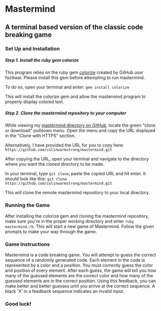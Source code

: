 # Mastermind
## A terminal based version of the classic code breaking game
### Set Up and Installation
##### Step 1.  Install the ruby gem colorize
This program relies on the ruby gem [colorize](https://github.com/fazibear/colorize) created by GitHub user fazibear. Please install this gem before attempting to run mastermind.

To do so, open your terminal and enter: `gem install colorize`

This will install the colorize gem and allow the mastermind program to properly display colored text.

##### Step 2.  Clone the mastermind repository to your computer
While viewing my [mastermind directory on GitHub](https://github.com/colinwarmstrong/mastermind), locate the green "clone or download" pulldown menu. Open the menu and copy the URL displayed in the "Clone with HTTPS" section.

Alternatively, I have provided the URL for you to copy here: `https://github.com/colinwarmstrong/mastermind.git`

After copying the URL, open your terminal and navigate to the directory where you want the cloned directory to be made.

In your terminal, type `git clone`, paste the copied URL and hit enter.  It should look like this: `git clone https://github.com/colinwarmstrong/mastermind.git`

This will clone the remote mastermind repository to your local directory.

### Running the Game

After installing the colorize gem and cloning the mastermind repository, make sure you're in the proper working directory and enter `ruby mastermind.rb`. This will start a new game of Mastermind.  Follow the given prompts to make your way through the game.

### Game Instructions

Mastermind is a code breaking game. You will attempt to guess the correct sequence of a randomly generated code. Each element in the code is represented by a color and a position. You must correctly guess the color and position of every element. After each guess, the game will tell you how many of the guessed elements are the correct color and how many of the guessed elements are in the correct position. Using this feedback, you can make better and better guesses until you arrive at the correct sequence. A black 'X' in a feedback sequence indicates an invalid input.

### Good luck!
